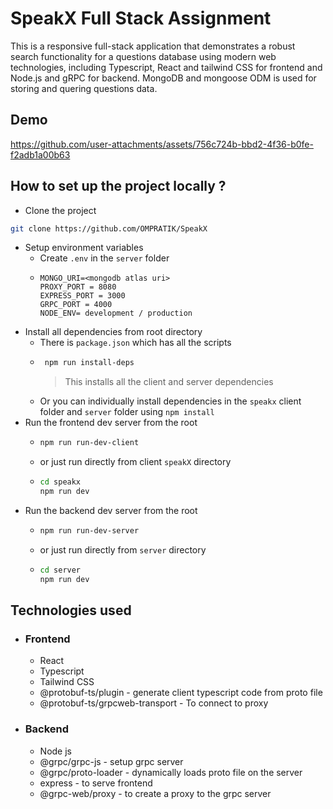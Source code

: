 # SpeakX Full Stack Assignment

This is a responsive full-stack application that demonstrates a robust search functionality for a questions database using modern web technologies, including Typescript, React and tailwind CSS for frontend and Node.js and gRPC for backend. MongoDB and mongoose ODM is used for storing and quering questions data.

## Demo
https://github.com/user-attachments/assets/756c724b-bbd2-4f36-b0fe-f2adb1a00b63

## How to set up the project locally ?
- Clone the project
```bash
git clone https://github.com/OMPRATIK/SpeakX
```
- Setup environment variables
   - Create `.env` in the `server` folder
   - ```env
     MONGO_URI=<mongodb atlas uri>
     PROXY_PORT = 8080
     EXPRESS_PORT = 3000
     GRPC_PORT = 4000
     NODE_ENV= development / production
     ```
- Install all dependencies from root directory
   - There is `package.json` which has all the scripts
   - ```bash
      npm run install-deps
      ```
     >This installs all the client and server dependencies
   - Or you can individually install dependencies in the `speakx` client folder and `server` folder using `npm install`
- Run the frontend dev server from the root
     - ```bash
       npm run run-dev-client
       ```
     - or just run directly from client `speakX` directory
     - ```bash
       cd speakx
       npm run dev
       ```
- Run the backend dev server from the root
     - ```bash
       npm run run-dev-server
       ```
     - or just run directly from `server` directory
     - ```bash
       cd server
       npm run dev
       ```
## Technologies used
- ### Frontend
   - React
   - Typescript
   - Tailwind CSS
   - @protobuf-ts/plugin - generate client typescript code from proto file
   - @protobuf-ts/grpcweb-transport - To connect to proxy
- ### Backend
   - Node js
   -  @grpc/grpc-js - setup grpc server
   -  @grpc/proto-loader - dynamically loads proto file on the server
   -  express - to serve frontend
   -  @grpc-web/proxy - to create a proxy to the grpc server
